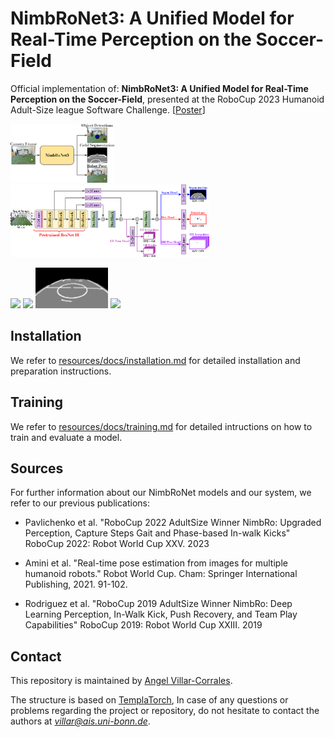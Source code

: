 # NimbRoNet3: A Unified Model for Real-Time Perception on the Soccer-Field


Official implementation of:  **NimbRoNet3: A Unified Model for Real-Time Perception on the Soccer-Field**, presented at the RoboCup 2023 Humanoid Adult-Size league Software Challenge. [[Poster](http://www.angelvillarcorrales.com/templates/others/Publications/2023%20RoboCup_%20NimbroNetv3_Poster.pdf?i=1)]


<p float="left">
  <img src="resources/docs/teaser.png" width="33%" />
  &nbsp;&nbsp; &nbsp;
  <img src="resources/docs/model.png" width="63%"/>
</p>

<p float="left">
  <img src="resources/docs/01_imgs.gif" width="23%"/>
  <img src="resources/docs/02_blobs.gif" width="23%"/>
  <img src="resources/docs/03_segm.gif" width="23%"/>
  <img src="resources/docs/04_pose.gif" width="23%"/>
</p>



## Installation

We refer to [resources/docs/installation.md](https://github.com/angelvillar96/NimbRoNet3/tree/master/resources/docs/installation.md) for detailed installation and preparation instructions.




## Training

We refer to [resources/docs/training.md](https://github.com/angelvillar96/NimbRoNet3/tree/master/resources/docs/training.md) for detailed intructions on how to train and evaluate a model.




## Sources

For further information about our NimbRoNet models and our system, we refer to our previous publications:


 - Pavlichenko et al. "RoboCup 2022 AdultSize Winner NimbRo: Upgraded Perception, Capture Steps Gait and Phase-based In-walk Kicks" RoboCup 2022: Robot World Cup XXV. 2023

 - Amini et al. "Real-time pose estimation from images for multiple humanoid robots." Robot World Cup. Cham: Springer International Publishing, 2021. 91-102.
 
 - Rodriguez et al. "RoboCup 2019 AdultSize Winner NimbRo: Deep Learning Perception, In-Walk Kick, Push Recovery, and Team Play Capabilities" RoboCup 2019: Robot World Cup XXIII. 2019



## Contact

This repository is maintained by [Angel Villar-Corrales](http://angelvillarcorrales.com/templates/home.php).

The structure is based on [TemplaTorch](https://github.com/angelvillar96/TemplaTorch),
In case of any questions or problems regarding the project or repository, do not hesitate to contact the authors at *villar@ais.uni-bonn.de*.

